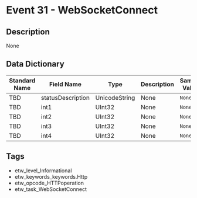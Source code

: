 # Event 31 - WebSocketConnect

## Description
None

## Data Dictionary
|Standard Name|Field Name|Type|Description|Sample Value|
|---|---|---|---|---|
|TBD|statusDescription|UnicodeString|None|`None`|
|TBD|int1|UInt32|None|`None`|
|TBD|int2|UInt32|None|`None`|
|TBD|int3|UInt32|None|`None`|
|TBD|int4|UInt32|None|`None`|

## Tags
* etw_level_Informational
* etw_keywords_keywords.Http
* etw_opcode_HTTPoperation
* etw_task_WebSocketConnect